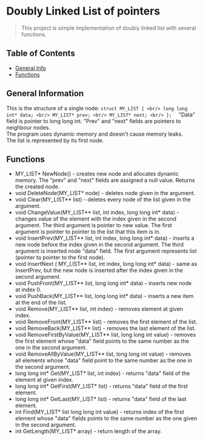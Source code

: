 # Doubly Linked List of pointers
> This project is simple implementation of doubly linked list with several functions.

## Table of Contents
* [General Info](#general-information)
* [Functions](#functions)

## General Information
This is the structure of a single node:
`
struct MY_LIST { <br/>
    long long int* data; <br/>
    MY_LIST* prev; <br/>
    MY_LIST* next; <br/>
};  
`
"Data" field is pointer to long long int. "Prev" and "next" fields are pointers to neighbour nodes. <br/> 
The program uses dynamic memory and doesn't cause memory leaks. <br/>
The list is represented by its first node.

## Functions
- MY_LIST* NewNode() - creates new node and allocates dynamic memory. The "prev" and "next" fields are assigned a null value. Returns the created node.
- void DeleteNode(MY_LIST* node) - deletes node given in the argument.
- void Clear(MY_LIST** list) - deletes every node of the list given in the argument.
- void ChangeValue(MY_LIST** list, int index, long long int* data) - changes value of the element with the index given in the second argument. The third argument is pointer to new value. The first argument is pointer to pointer to the list that this item is in.
- void InsertPrev(MY_LIST** list, int index, long long int* data) - inserts a new node before the index given in the second argument. The third argument is inserted node "data" field. The first argument represents list (pointer to pointer to the first node).
- void InsertNext ( MY_LIST** list, int index, long long int* data) - same as InsertPrev, but the new node is inserted after the index given in the second argument.
- void PushFront(MY_LIST** list, long long int* data) - inserts new node at index 0.
- void PushBack(MY_LIST** list, long long int* data) - inserts a new item at the end of the list.
- void Remove(MY_LIST** list, int index) - removes element at given index.
- void RemoveFront(MY_LIST** list) - removes the first element of the list.
- void RemoveBack(MY_LIST** list) - removes the last element of the list.
- void RemoveFirstByValue(MY_LIST** list, long long int value) - removes the first element whose "data" field points to the same number as the one in the second argument.
- void RemoveAllByValue(MY_LIST** list, long long int value) - removes all elements whose "data" field point to the same number as the one in the second argument.
- long long int* Get(MY_LIST* list, int index) - returns "data" field of the element at given index.
- long long int* GetFirst(MY_LIST* list) - returns "data" field of the first element.
- long long int* GetLast(MY_LIST* list) - returns "data" field of the last element.
- int Find(MY_LIST* list long long int value) - returns index of the first element whose "data" fields points to the same number as the one given in the second argument.
- int GetLength(MY_LIST* array) - return length of the array.
